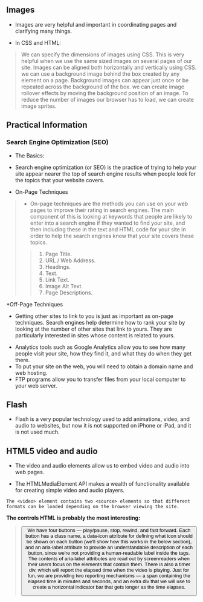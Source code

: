 ## Images
* Images are very helpful and important in coordinating pages and clarifying many things.
- In CSS and HTML:
> We can specify the dimensions of images using CSS. This is very helpful when we use the same sized images on several pages of our site.
> Images can be aligned both horizontally and vertically using CSS.
> we can use a background image behind the box created by any element on a page.
> Background images can appear just once or be repeated across the background of the box.
> we can create image rollover effects by moving the background position of an image.
> To reduce the number of images our browser has to load, we can create image sprites.

## Practical Information

### Search Engine Optimization (SEO)
* The Basics:
- Search engine optimization (or SEO) is the practice of trying to help your site appear nearer the top of search engine results when people look for the topics that your website covers.

* On-Page Techniques
> - On-page techniques are the methods you can use on your web pages to improve their rating in search engines. The main component of this is looking at keywords that people are likely to enter into a search engine if they wanted to find your site, and then including these in the text and HTML code for your site in order to help the search engines know that your site covers these topics.
>> 1. Page Title.
>> 2. URL / Web Address.
>> 3. Headings.
>> 4. Text.
>> 5. Link Text.
>> 6. Image Alt Text.
>> 7. Page Descriptions.

*Off-Page Techniques
- Getting other sites to link to you is just as important as on-page techniques. Search engines help determine how to rank your site by looking at the number of other sites that link to yours. They are particularly interested in sites whose content is related to yours.

* Analytics tools such as Google Analytics allow you to see how many people visit your site, how they find it, and what they do when they get there.
* To put your site on the web, you will need to obtain a domain name and web hosting.
* FTP programs allow you to transfer files from your local computer to your web server.

## Flash
- Flash is a very popular technology used to add animations, video, and audio to websites, but now it is not supported on iPhone or iPad, and it is not used much.

## HTML5 video and audio
- The video and audio elements allow us to embed video and audio into web pages.

* The HTMLMediaElement API makes a wealth of functionality available for creating simple video and audio players.

`The <video> element contains two <source> elements so that different formats can be loaded depending on the browser viewing the site.`

**The controls HTML is probably the most interesting:**
> <button>We have four buttons — play/pause, stop, rewind, and fast forward.
>Each button has a class name, a data-icon attribute for defining what icon should be shown on each button (we'll show how this works in the below section), and an aria-label attribute to provide an understandable description of each button, since we're not providing a human-readable label inside the tags. The contents of aria-label attributes are read out by screenreaders when their users focus on the elements that contain them.
>There is also a timer  div, which will report the elapsed time when the video is playing. Just for fun, we are providing two reporting mechanisms — a span containing the elapsed time in minutes and seconds, and an extra div that we will use to create a horizontal indicator bar that gets longer as the time elapses. 